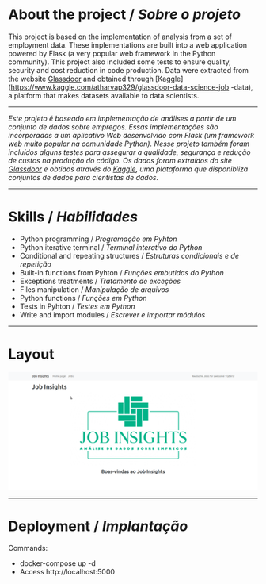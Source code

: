 # About the project / *Sobre o projeto*

This project is based on the implementation of analysis from a set of employment data. These implementations are built into a web application powered by Flask (a very popular web framework in the Python community). This project also included some tests to ensure quality, security and cost reduction in code production. Data were extracted from the website [Glassdoor](https://www.glassdoor.com.br/) and obtained through [Kaggle](https://www.kaggle.com/atharvap329/glassdoor-data-science-job -data), a platform that makes datasets available to data scientists.

---

*Este projeto é baseado em implementação de análises a partir de um conjunto de dados sobre empregos. Essas implementações são incorporadas a um aplicativo Web desenvolvido com Flask (um framework web muito popular na comunidade Python). Nesse projeto também foram incluídos alguns testes para assegurar a qualidade, segurança e redução de custos na produção do código. Os dados foram extraídos do site [Glassdoor](https://www.glassdoor.com.br/) e obtidos através do [Kaggle](https://www.kaggle.com/atharvap329/glassdoor-data-science-job-data), uma plataforma que disponibliza conjuntos de dados para cientistas de dados.*

---
# Skills / *Habilidades*

  - Python programming / *Programação em Pyhton*
  - Python iterative terminal / *Terminal interativo do Python*
  - Conditional and repeating structures / *Estruturas condicionais e de repetição*
  - Built-in functions from Pyhton / *Funções embutidas do Python*
  - Exceptions treatments / *Tratamento de exceções*
  - Files manipulation / *Manipulação de arquivos*
  - Python functions / *Funções em Python*
  - Tests in Pyhton / *Testes em Python*
  - Write and import modules / *Escrever e importar módulos*

---
# Layout

<img src="intro.gif" alt="Job Insights" />

---
# Deployment / *Implantação*

Commands:

- docker-compose up -d
- Access http://localhost:5000
